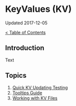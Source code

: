 # KeyValues (KV)

Updated 2017-12-05

[< Table of Contents][0]

## Introduction

Text

## Topics

1. [Quick KV Updating Testing][1]
2. [Tooltips Guide][2]
3. [Working with KV Files][3]

[0]: README.md
[1]: quick_kv_updating_testing.md
[2]: tooltips-guide.md
[3]: working_with_kv_files.md
